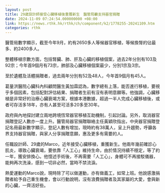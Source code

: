 ```yaml
---
layout: post
title: 29歲設計師接受心臟移植後重獲新生　醫管局籲支持器官捐贈
date: 2024-11-09 07:24:54.000000000 +08:00
link: https://news.rthk.hk/rthk/ch/component/k2/1778255-20241109.htm
categories: rthk
---
```


醫管局數字顯示，截至今年9月，約有2650多人等候器官移植，等候換腎的佔最多、約2400多人。

整體移植宗數方面，包括腎臟、肺、肝及心臟的移植個案，過去2年分別有103及92宗；今年首9個月有73宗，肺部及心臟移植個案最少，分別1宗及3宗。

至於遺體及活體捐贈者，過去兩年分別有52及48人，今年首9個月有45人。

葛量洪醫院心臟科內科顧問醫生黃加霖認為，數字總有上落，能否進行移植，要視乎多個因素，包括配對評估結果、捐贈者生前有沒有表明意願等。他強調，心臟移植是非常好的治療心臟衰竭方案，根據本港數據，超過一半人完成心臟移植後，或者可存活多18年，亦有人甚至可活多20多至30年。

政府與內地探討建立兩地跨境恆常器官移植互助機制，引起討論。另外，取消器官捐贈登記人數亦一度上升。醫管局器官捐贈聯絡主任黃穎欣指出，中央器官捐贈登記名冊最新數字顯示，登記人數有增加，現時約有38萬人，呈上升趨勢，呼籲各界支持器官捐贈，與家人分享捐贈意願，惠及更多有需要的人。

任職設計師、29歲的Marco，近年接受心臟移植，重獲新生。他兩年幾前確診心肌炎，導致心臟衰竭，要依靠「人工心」維持生命，由於情況持續不穩定，等了約一年，獲安排換心。他憶述手術後，不再需要「人工心」，身體可不再接駁儀器，能夠再次洗澡，感到一切非必然，當時不禁流淚。

熱愛運動的Marco說，現時除了可以做運動，亦有做義工，如常上班。他說感激捐贈者給予自己重生機會，會以行動說明，沒有浪費捐贈者及其家屬的大愛，會與新的心臟，一齊活好些。
